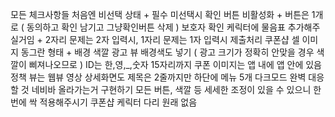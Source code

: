 모든 체크사항들 처음엔 비선택 상태 + 필수 미선택시 확인 버튼 비활성화 + 버튼은 1개로 ( 동의하고 확인 남기고 그냥확인버튼 삭제 )
보호자 확인 케릭터에 물음표 추가해주실거임 + 2자리 문제는 2자 입력시, 1자리 문제는 1자 입력시 제출처리
쿠폰샵 셀 이미지 동그란 형태 + 배경 색깔
광고 뷰 배경색도 넣기 ( 광고 크기가 정확히 안맞을 경우 색깔이 삐져나오므로 )
ID는 한,영,_,숫자 15자리까지
쿠폰 이미지는 앱 내에 앱 안에 있음
정책 뷰는 웹뷰
영상 상세화면도 제목은 2줄까지만
하단에 메뉴 5개
다크모드 완벽 대응할 것
네비바 올라가는거 구현하기
모든 버튼, 색깔 등 세세한 조정이 있을 수 있으니 한번에 싹 적용해주시기
쿠폰샵 케릭터 다리 원래 없음
